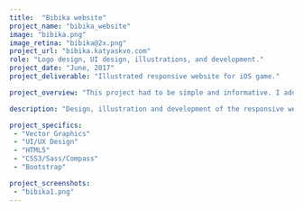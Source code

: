 ```yaml
---
title:  "Bibika website"
project_name: "bibika_website"
image: "bibika.png"
image_retina: "bibika@2x.png"
project_url: "bibika.katyaskvo.com"
role: "Logo design, UI design, illustrations, and development."
project_date: "June, 2017"
project_deliverable: "Illustrated responsive website for iOS game."

project_overview: "This project had to be simple and informative. I added a slideshow with game's screenshots to give more idea about this project. Designed a logo as license plate, because it very well describes the app's theme. Draw creators portraits to add more personal feel. I chosen pink and yellow as a theme colors for the website, because both of them used in the app and give very uplifting mood :)"

description: "Design, illustration and development of the responsive website for Bibika iOS game."

project_specifics:
 - "Vector Graphics"
 - "UI/UX Design"
 - "HTML5"
 - "CSS3/Sass/Compass"
 - "Bootstrap"

project_screenshots:
 - "bibika1.png"
---
```

